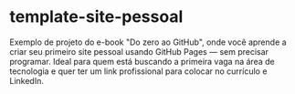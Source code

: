 # template-site-pessoal
Exemplo de projeto do e-book "Do zero ao GitHub", onde você aprende a criar seu primeiro site pessoal usando GitHub Pages — sem precisar programar. Ideal para quem está buscando a primeira vaga na área de tecnologia e quer ter um link profissional para colocar no currículo e LinkedIn.

